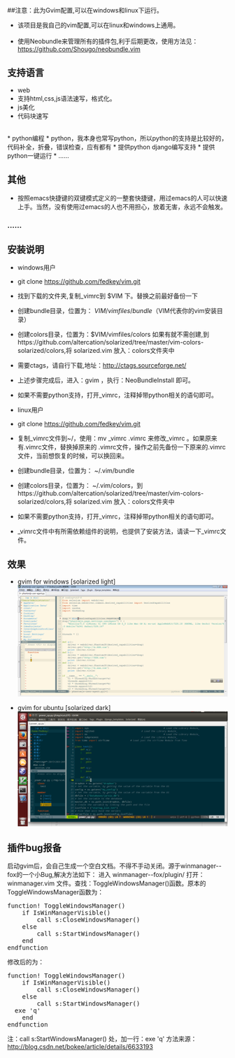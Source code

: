 ##注意：此为Gvim配置,可以在windows和linux下运行。

* 该项目是我自己的vim配置,可以在linux和windows上通用。<br><br>
* 使用Neobundle来管理所有的插件包,利于后期更改，使用方法见：https://github.com/Shougo/neobundle.vim<br>


## 支持语言
* web
 * 支持html,css,js语法速写，格式化。
 * js美化
 * 代码块速写
 
 <br>
* python编程
 * python，我本身也常写python，所以python的支持是比较好的，代码补全，折叠，错误检查，应有都有
 *  提供python django编写支持
 * 提供python一键运行
 * ……

## 其他
* 按照emacs快捷键的双键模式定义的一整套快捷键，用过emacs的人可以快速上手。当然，没有使用过emacs的人也不用担心，放着无害，永远不会触发。
### ……
## 安装说明

* windows用户
* git clone https://github.com/fedkey/vim.git
* 找到下载的文件夹,复制_vimrc到  $VIM 下。替换之前最好备份一下<br>
 * 创建bundle目录，位置为： $VIM/vimfiles/bundle    （$VIM代表你的vim安装目录）<br>
 * 创建colors目录，位置为：$VIM/vimfiles/colors     如果有就不需创建,到https://github.com/altercation/solarized/tree/master/vim-colors-solarized/colors,将
 solarized.vim 放入：colors文件夹中 
  * 需要ctags，请自行下载,地址：http://ctags.sourceforge.net/  
  * 上述步骤完成后，进入：gvim ，执行：NeoBundleInstall 即可。
  * 如果不需要python支持，打开_vimrc，注释掉带python相关的语句即可。


* linux用户 
*  git clone https://github.com/fedkey/vim.git 
*  复制_vimrc文件到~/，使用：mv _vimrc .vimrc 来修改_vimrc 。如果原来有.vimrc文件，替换掉原来的 .vimrc文件，操作之前先备份一下原来的.vimrc文件，当前想恢复的时候，可以换回来。<br>
 * 创建bundle目录，位置为： ~/.vim/bundle<br>
 * 创建colors目录，位置为： ~/.vim/colors，到https://github.com/altercation/solarized/tree/master/vim-colors-solarized/colors,将
 solarized.vim 放入：colors文件夹中 
 
 * 如果不需要python支持，打开_vimrc，注释掉带python相关的语句即可。
 * _vimrc文件中有所需依赖组件的说明，也提供了安装方法，请读一下_vimrc文件。
 
## 效果
* gvim for windows [solarized light]
![image](https://github.com/fedkey/vim/blob/master/images/vim-scr.png)

* gvim for ubuntu  [solarized dark]
![image](https://github.com/fedkey/vim/blob/master/images/linux_gvim.png)
 
## 插件bug报备
启动gvim后，会自己生成一个空白文档。不得不手动关闭。源于winmanager--fox的一个小Bug,解决方法如下：
进入 winmanager--fox/plugin/ 打开：winmanager.vim   文件。查找：ToggleWindowsManager()函数。原本的ToggleWindowsManager函数为：
<pre>function! <SID>ToggleWindowsManager()
	if IsWinManagerVisible()
		call s:CloseWindowsManager()
	else
		call s:StartWindowsManager()
	end
endfunction
</pre>
修改后的为：
<pre>
function! <SID>ToggleWindowsManager()
	if IsWinManagerVisible()
		call s:CloseWindowsManager()
	else
		call s:StartWindowsManager()
  exe 'q'
	end
endfunction
</pre>

注：call s:StartWindowsManager() 处，加一行：exe 'q'       方法来源：http://blog.csdn.net/bokee/article/details/6633193


